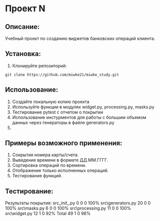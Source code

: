 # Проект N

## Описание:

Учебный проект по созданию виджетов банковских операций клиента.

## Установка:

1. Клонируйте репозиторий:
```
git clone https://github.com/miwke21/miwke_study.git
```

## Использование:

1. Создайте локальную копию проекта
2. Используйте функции в модулях widget.py, processing.py, masks.py
3. Тестирование pytest с отчетом о покрытии
4. Использование инстурментов для работы с большим объемом данных через генераторы в файле generators.py
5. 

## Примеры возможного применения:

1. Сокрытия номера карты/счета.
2. Выведение времени в формате ДД.ММ.ГГГГ.
3. Сортировка операций по времени.
4. Отображение только исполненных операций.
5. Тестирование функций.

## Тестирование:

Результаты покрытия:
src\__init__.py	0	0	0	100%
src\generators.py	20	0	0	100%
src\masks.py	6	0	0	100%
src\processing.py	11	0	0	100%
src\widget.py	12	1	0	92%
Total	49	1	0	98%